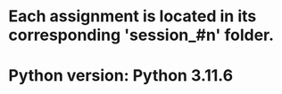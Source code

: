 # Each assignment is located in its corresponding 'session_#n' folder.

# Python version: Python 3.11.6